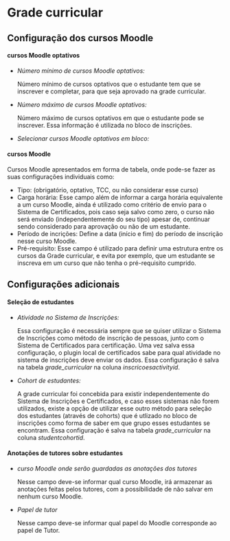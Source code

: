 <h1><strong>Grade curricular</strong></h1>

<h2>Configuração dos cursos Moodle</h2>

<h4><strong><p>cursos Moodle optativos</p></strong></h4>
<ul>
	<li><i>Número mínimo de cursos Moodle optativos:</i>
		<p>Número mínimo de cursos optativos que o estudante tem que se inscrever e completar, para que seja aprovado na grade curricular.</p>
	</li>
	<li><i>Número máximo de cursos Moodle optativos:</i>
	    <p>Número máximo de cursos optativos em que o estudante pode se inscrever. Essa informação é utilizada no bloco de inscrições.</p>
	</li>
	<li><i>Selecionar cursos Moodle optativos em bloco:</i>
	</li>	
</ul>

<h4><strong><p>cursos Moodle</p></strong></h4>
<p>Cursos Moodle apresentados em forma de tabela, onde pode-se fazer as suas configurações individuais como:
	<ul>
		<li>Tipo: (obrigatório, optativo, TCC, ou não considerar esse curso)</li>
		<li>Carga horária: Esse campo além de informar a carga horária equivalente a um curso Moodle, ainda é utilizado como critério de envio para o Sistema de Certificados, pois caso seja salvo como zero, o curso não será enviado (independentemente do seu tipo) apesar de, continuar sendo considerado para aprovação ou não de um estudante.</li>
		<li>Período de incrições: Define a data (início e fim) do período de inscrição nesse curso Moodle.</li>
		<li>Pré-requisito: Esse campo é utilizado para definir uma estrutura entre os cursos da Grade curricular, e evita por exemplo, que um estudante se inscreva em um curso que não tenha o pré-requisito cumprido.</li>
	</ul>
</p>

<h2>Configurações adicionais</h2>

<h4><strong><p>Seleção de estudantes</p></strong></h4>

<ul> 
	<li><i>Atividade no Sistema de Inscrições:</i> 
	    <p>Essa configuração é necessária sempre que se quiser utilizar o Sistema de Inscrições como método de inscrição de pessoas, junto com o Sistema de Certificados para certificação. Uma vez salva essa configuração, o plugin local de certificados sabe para qual atividade no sistema de inscrições deve enviar os dados. Essa configuração é salva na tabela <i>grade_curricular</i> na coluna <i>inscricoesactivityid</i>.</p> 
	</li>
	<li><i>Cohort de estudantes:</i>
		<p>A grade curricular foi concebida para existir independentemente do Sistema de Inscrições e Certificados, e caso esses sistemas não forem utilizados, existe a opção de utilizar esse outro método para seleção dos estudantes (através de cohorts) que é utlizado no bloco de inscrições como forma de saber em que grupo esses estudantes se encontram. Essa configuração é salva na tabela <i>grade_curricular</i> na coluna <i>studentcohortid</i>.</p> 
	</li>
</ul>

<h4><strong><p>Anotações de tutores sobre estudantes</p></strong></h4>

<ul>
	<li><i>curso Moodle onde serão guardadas as anotações dos tutores</i>
		<p>Nesse campo deve-se informar qual curso Moodle, irá armazenar as anotações feitas pelos tutores, com a possibilidade de não salvar em nenhum curso Moodle.</p>
	</li>
	<li><i>Papel de tutor</i>
		<p>Nesse campo deve-se informar qual papel do Moodle corresponde ao papel de Tutor.</p>
	</li>
</ul>